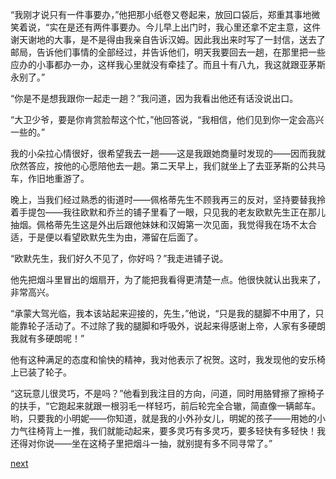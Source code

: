 
“我刚才说只有一件事要办，”他把那小纸卷又卷起来，放回口袋后，郑重其事地微笑着说，“实在是还有两件事要办。今儿早上出门时，我心里还拿不定主意，这件谢天谢地的大事，是不是得由我亲自告诉汉姆。因此我出来时写了一封信，送去了邮局，告诉他们事情的全部经过，并告诉他们，明天我要回去一趟，在那里把一些应办的小事都办一办，这样我心里就没有牵挂了。而且十有八九，我这就跟亚茅斯永别了。”

“你是不是想我跟你一起走一趟？”我问道，因为我看出他还有话没说出口。

“大卫少爷，要是你肯赏脸帮这个忙，”他回答说，“我相信，他们见到你一定会高兴一些的。”

我的小朵拉心情很好，很希望我去一趟——这是我跟她商量时发现的——因而我就欣然答应，按他的心愿陪他去一趟。第二天早上，我们就坐上了去亚茅斯的公共马车，作旧地重游了。

晚上，当我们经过熟悉的街道时——佩格蒂先生不顾我再三的反对，坚持要替我拎着手提包——我往欧默和乔兰的铺子里看了一眼，只见我的老友欧默先生正在那儿抽烟。佩格蒂先生这是外出后跟他妹妹和汉姆第一次见面，我觉得我在场不太合适，于是便以看望欧默先生为由，滞留在后面了。

“欧默先生，我们好久不见了，你好吗？”我走进铺子说。

他先把烟斗里冒出的烟扇开，为了能把我看得更清楚一点。他很快就认出我来了，非常高兴。

“承蒙大驾光临，我本该站起来迎接的，先生，”他说，“只是我的腿脚不中用了，只能靠轮子活动了。不过除了我的腿脚和呼吸外，说起来得感谢上帝，人家有多硬朗我就有多硬朗呢！”

他有这种满足的态度和愉快的精神，我对他表示了祝贺。这时，我发现他的安乐椅上已装了轮子。

“这玩意儿很灵巧，不是吗？”他看到我注目的方向，问道，同时用胳臂擦了擦椅子的扶手，“它跑起来就跟一根羽毛一样轻巧，前后轮完全合辙，简直像一辆邮车。哟，只要我的小明妮——你知道，就是我的小外孙女儿，明妮的孩子——用她的小力气往椅背上一推，我们就能动起来，要多灵巧有多灵巧，要多轻快有多轻快！我还得对你说——坐在这椅子里把烟斗一抽，就别提有多不同寻常了。”

[next](page646)